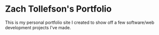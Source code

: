 # Zach Tollefson's Portfolio

This is my personal portfolio site I created to show off a few software/web development projects I've made. 
